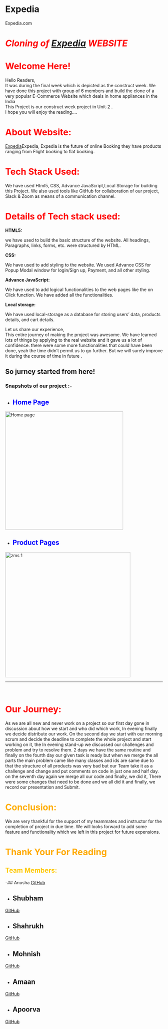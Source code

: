 # Expedia
Expedia.com
# <span style="color:red"> <i class="fa-solid fa-italic">Cloning of [Expedia](https://www.expedia.co.in/) WEBSITE</i></span>

# <span style="color:red"> Welcome Here!</span>

Hello Readers,<br>
It was during the final week which is depicted as the construct week. We have done this project with group of 6 members and build the clone of a very popular E-Commerce Website which deals in home appliances in the India <br> This Project is our construct week project in Unit-2 .
<br> I hope you will enjoy the reading….

# <span style="color:red"> About Website: </span>

 [Expedia](https://www.expedia.co.in/)Expedia, Expedia is the future of online Booking they have products ranging from Flight booking to flat booking.
 

# <span style="color:red"> Tech Stack Used: </span>

We have used Html5, CSS, Advance JavaScript,Local Storage for building this Project. We also used tools like GitHub for collaboration of our project, Slack & Zoom as means of a communication channel.


# <span style="color:red"> Details of Tech stack used: </span>

<b>HTML5:</b>

we have used to build the basic structure of the website. All headings, Paragraphs, links, forms, etc. were structured by HTML.

 <b>CSS:</b>

We have used to add styling to the website. We used Advance CSS for Popup Modal window for login/Sign up, Payment, and all other styling.

 <b> Advance JavaScript:</b>

We have used to add logical functionalities to the web pages like the on Click function. We have added all the functionalities.

<b> Local storage:</b>

We have used local-storage as a database for storing users’ data, products details, and cart details.

Let us share our experience,<br>
This entire journey of making the project was awesome. We have learned lots of things by applying to the real website and it gave us a lot of confidence. there were some more functionalities that could have been done, yeah the time didn’t permit us to go further. But we will surely improve it during the course of time in future .

## So jurney started from here!

### Snapshots of our project :- 

- ## <span style="color:blue"> Home Page </span>

<img width="377" alt="Home page" src="https://miro.medium.com/max/1400/1*7Fvrq9Qp-TLPuDVchR8yaw.png">



- ## <span style="color:blue"> Product Pages</span>

<img width="400" alt="zms 1" src="https://miro.medium.com/max/1400/1*Tx7LHWWTt2pSxs-cUymD0w.png">

<br>
 <hr>

 <br>

# <span style="color:red">Our Journey: </span>
As we are all new and never work on a project so our first day gone in discussion about how we start and who did which work, In evening finally we decide distribute our work.
On the second day we start with our morning scrum and decide the deadline to complete the whole project and start working on it, the In evening stand-up we discussed our challenges and problem and try to resolve them.
2 days we have the same routine and finally on the fourth day our given task is ready but when we merge the all parts the main problem came like many classes and ids are same due to that the structure of all products was very bad but our Team take it as a challenge and change and put comments on code in just one and half day.
on the seventh day again we merge all our code and finally, we did it, There were some changes that need to be done and we all did it and finally, we record our presentation and Submit.
<br>


# <span style="color:rgb(255, 174, 0)">Conclusion: </span>
We are very thankful for the support of my teammates and instructor for the completion of project in due time. We will looks forward to add some feature and functionality which we left in this project for future expensions.


# <span style="color:rgb(255, 170, 0)"> Thank Your For Reading </span>


## <span style="color:rgb(255, 200, 0)"> Team Members: </span>
-## Anusha 
[GitHub](https://github.com/anushaAnu333)

- ## Shubham
[GitHub](https://github.com/Shubhamvumap123)

- ## Shahrukh
[GitHub](https://github.com/shahrsrk)

- ## Mohnish
[GitHub](https://github.com/mohd4monish)
  
- ## Amaan
[GitHub](https://github.com/AmaanHaider)

- ## Apoorva
[GitHub](https://github.com/Apoorva0123)







